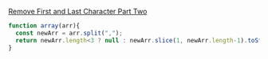 [Remove First and Last Character Part Two](https://www.codewars.com/kata/570597e258b58f6edc00230d)
```javascript
function array(arr){
  const newArr = arr.split(",");
  return newArr.length<3 ? null : newArr.slice(1, newArr.length-1).toString().replace(/,/gi," ");
}
```